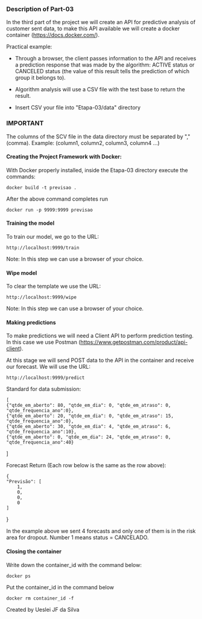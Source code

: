 ### Description of Part-03

In the third part of the project we will create an API for predictive analysis of customer sent data, to make this API available we will create a docker container (https://docs.docker.com/).

Practical example:

- Through a browser, the client passes information to the API and receives a prediction response that was made by the algorithm: ACTIVE status or CANCELED status (the value of this result tells the prediction of which group it belongs to).

- Algorithm analysis will use a CSV file with the test base to return the result.

- Insert CSV your file into "Etapa-03/data" directory


### IMPORTANT

The columns of the SCV file in the data directory must be separated by "," (comma).
Example: (column1, column2, column3, column4 ...)


#### Creating the Project Framework with Docker:

With Docker properly installed, inside the Etapa-03 directory execute the commands:

	docker build -t previsao .

After the above command completes run

	docker run -p 9999:9999 previsao


#### Training the model

To train our model, we go to the URL:

	http://localhost:9999/train

Note: In this step we can use a browser of your choice.

#### Wipe model

To clear the template we use the URL:

	http://localhost:9999/wipe

Note: In this step we can use a browser of your choice.

#### Making predictions

To make predictions we will need a Client API to perform prediction testing. In this case we use Postman (https://www.getpostman.com/product/api-client).

At this stage we will send POST data to the API in the container and receive our forecast. We will use the URL:

	http://localhost:9999/predict

Standard for data submission:

	[
    {"qtde_em_aberto": 80, "qtde_em_dia": 0, "qtde_em_atraso": 0, "qtde_frequencia_ano":0},
    {"qtde_em_aberto": 20, "qtde_em_dia": 0, "qtde_em_atraso": 15, "qtde_frequencia_ano":0},
    {"qtde_em_aberto": 30, "qtde_em_dia": 4, "qtde_em_atraso": 6, "qtde_frequencia_ano":10},
    {"qtde_em_aberto": 0, "qtde_em_dia": 24, "qtde_em_atraso": 0, "qtde_frequencia_ano":40}
]

Forecast Return (Each row below is the same as the row above):

	{
    "Previsão": [
        1,
        0,
        0,
        0
    ]
}

In the example above we sent 4 forecasts and only one of them is in the risk area for dropout. Number 1 means status = CANCELADO.


#### Closing the container

Write down the container_id with the command below:

	docker ps  

Put the container_id in the command below

	docker rm container_id -f


Created by Ueslei JF da Silva

